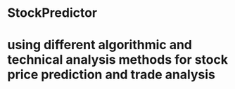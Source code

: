 # StockPredictor
# using different algorithmic and technical analysis methods for stock price prediction and trade analysis
